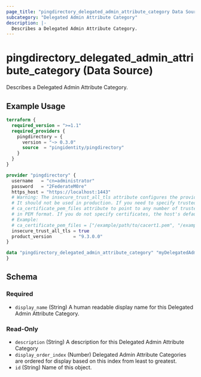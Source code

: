 ```yaml
---
page_title: "pingdirectory_delegated_admin_attribute_category Data Source - terraform-provider-pingdirectory"
subcategory: "Delegated Admin Attribute Category"
description: |-
  Describes a Delegated Admin Attribute Category.
---
```


# pingdirectory_delegated_admin_attribute_category (Data Source)

Describes a Delegated Admin Attribute Category.

## Example Usage

```terraform
terraform {
  required_version = ">=1.1"
  required_providers {
    pingdirectory = {
      version = "~> 0.3.0"
      source  = "pingidentity/pingdirectory"
    }
  }
}

provider "pingdirectory" {
  username   = "cn=administrator"
  password   = "2FederateM0re"
  https_host = "https://localhost:1443"
  # Warning: The insecure_trust_all_tls attribute configures the provider to trust any certificate presented by the PingDirectory server.
  # It should not be used in production. If you need to specify trusted CA certificates, use the
  # ca_certificate_pem_files attribute to point to any number of trusted CA certificate files
  # in PEM format. If you do not specify certificates, the host's default root CA set will be used.
  # Example:
  # ca_certificate_pem_files = ["/example/path/to/cacert1.pem", "/example/path/to/cacert2.pem"]
  insecure_trust_all_tls = true
  product_version        = "9.3.0.0"
}

data "pingdirectory_delegated_admin_attribute_category" "myDelegatedAdminAttributeCategory" {
}
```

<!-- schema generated by tfplugindocs -->
## Schema

### Required

- `display_name` (String) A human readable display name for this Delegated Admin Attribute Category.

### Read-Only

- `description` (String) A description for this Delegated Admin Attribute Category
- `display_order_index` (Number) Delegated Admin Attribute Categories are ordered for display based on this index from least to greatest.
- `id` (String) Name of this object.

